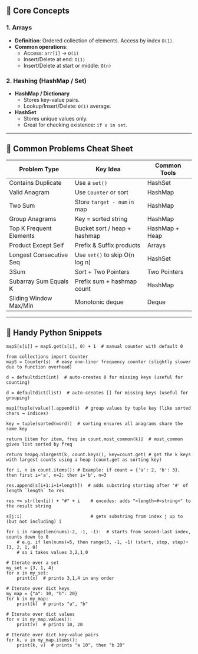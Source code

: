## 🔑 Core Concepts

### 1. Arrays
- **Definition**: Ordered collection of elements. Access by index `O(1)`.
- **Common operations**:
  - Access: `arr[i]` → `O(1)`
  - Insert/Delete at end: `O(1)`
  - Insert/Delete at start or middle: `O(n)`

### 2. Hashing (HashMap / Set)
- **HashMap / Dictionary**
  - Stores key-value pairs.
  - Lookup/Insert/Delete: `O(1)` average.
- **HashSet**
  - Stores unique values only.
  - Great for checking existence: `if x in set`.

---
## 🧠 Common Problems Cheat Sheet

| Problem Type              | Key Idea                      | Common Tools |
|---------------------------|-------------------------------|--------------|
| Contains Duplicate        | Use a `set()`                 | HashSet      |
| Valid Anagram             | Use `Counter` or sort         | HashMap      |
| Two Sum                   | Store `target - num` in map   | HashMap      |
| Group Anagrams            | Key = sorted string           | HashMap      |
| Top K Frequent Elements   | Bucket sort / heap + hashmap  | HashMap + Heap|
| Product Except Self       | Prefix & Suffix products      | Arrays       |
| Longest Consecutive Seq   | Use `set()` to skip O(n log n)| HashSet      |
| 3Sum                      | Sort + Two Pointers           | Two Pointers |
| Subarray Sum Equals K     | Prefix sum + hashmap count    | HashMap      |
| Sliding Window Max/Min    | Monotonic deque               | Deque        |

---
## 🧰 Handy Python Snippets
```text
mapS[s[i]] = mapS.get(s[i], 0) + 1  # manual counter with default 0

from collections import Counter
mapS = Counter(s)  # easy one-liner frequency counter (slightly slower due to function overhead)

d = defaultdict(int)  # auto-creates 0 for missing keys (useful for counting)

d = defaultdict(list)  # auto-creates [] for missing keys (useful for grouping)

map1[tuple(value)].append(i)  # group values by tuple key (like sorted chars → indices)

key = tuple(sorted(word))  # sorting ensures all anagrams share the same key

return [item for item, freq in count.most_common(k)]  # most_common gives list sorted by freq

return heapq.nlargest(k, count.keys(), key=count.get) # get the k keys with largest counts using a heap (count.get as sorting key)

for i, n in count.items(): # Example: if count = {'a': 2, 'b': 3}, then first i='a', n=2; then i='b', n=3

res.append(s[i+1:i+1+length])  # adds substring starting after '#' of length `length` to res

res += str(len(i)) + "#" + i    # encodes: adds "<length>#<string>" to the result string

s[j:i]                          # gets substring from index j up to (but not including) i

for i in range(len(nums)-2, -1, -1):  # starts from second-last index, counts down to 0
    # e.g. if len(nums)=5, then range(3, -1, -1) (start, stop, step)➞ [3, 2, 1, 0]
    # so i takes values 3,2,1,0

# Iterate over a set
my_set = {3, 1, 4}
for x in my_set:
    print(x)  # prints 3,1,4 in any order

# Iterate over dict keys
my_map = {"a": 10, "b": 20}
for k in my_map:
    print(k)  # prints "a", "b"

# Iterate over dict values
for v in my_map.values():
    print(v)  # prints 10, 20

# Iterate over dict key-value pairs
for k, v in my_map.items():
    print(k, v)  # prints "a 10", then "b 20"

```